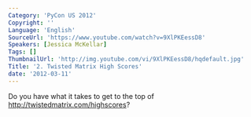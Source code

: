```yaml
---
Category: 'PyCon US 2012'
Copyright: ''
Language: 'English'
SourceUrl: 'https://www.youtube.com/watch?v=9XlPKEessD8'
Speakers: [Jessica McKellar]
Tags: []
ThumbnailUrl: 'http://img.youtube.com/vi/9XlPKEessD8/hqdefault.jpg'
Title: '2. Twisted Matrix High Scores'
date: '2012-03-11'
---
```

Do you have what it takes to get to the top of
http://twistedmatrix.com/highscores?

